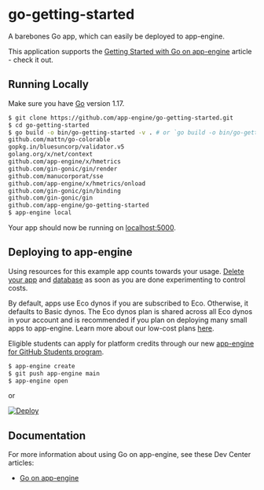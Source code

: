 
# go-getting-started

A barebones Go app, which can easily be deployed to app-engine.

This application supports the [Getting Started with Go on app-engine](https://docs.bizflycloud.vn/app_engine/howtos/go) article - check it out.

## Running Locally

Make sure you have [Go](http://golang.org/doc/install) version 1.17.

```sh
$ git clone https://github.com/app-engine/go-getting-started.git
$ cd go-getting-started
$ go build -o bin/go-getting-started -v . # or `go build -o bin/go-getting-started.exe -v .` in git bash
github.com/mattn/go-colorable
gopkg.in/bluesuncorp/validator.v5
golang.org/x/net/context
github.com/app-engine/x/hmetrics
github.com/gin-gonic/gin/render
github.com/manucorporat/sse
github.com/app-engine/x/hmetrics/onload
github.com/gin-gonic/gin/binding
github.com/gin-gonic/gin
github.com/app-engine/go-getting-started
$ app-engine local
```

Your app should now be running on [localhost:5000](http://localhost:5000/).

## Deploying to app-engine

Using resources for this example app counts towards your usage. [Delete your app](https://devcenter.app-engine.com/articles/app-engine-cli-commands#app-engine-apps-destroy) and [database](https://devcenter.app-engine.com/articles/app-engine-postgresql#removing-the-add-on) as soon as you are done experimenting to control costs.

By default, apps use Eco dynos if you are subscribed to Eco. Otherwise, it defaults to Basic dynos. The Eco dynos plan is shared across all Eco dynos in your account and is recommended if you plan on deploying many small apps to app-engine. Learn more about our low-cost plans [here](https://blog.app-engine.com/new-low-cost-plans).

Eligible students can apply for platform credits through our new [app-engine for GitHub Students program](https://blog.app-engine.com/github-student-developer-program).

```sh
$ app-engine create
$ git push app-engine main
$ app-engine open
```

or

[![Deploy](https://www.app-enginecdn.com/deploy/button.png)](https://app-engine.com/deploy)


## Documentation

For more information about using Go on app-engine, see these Dev Center articles:

- [Go on app-engine](https://devcenter.app-engine.com/categories/go)

